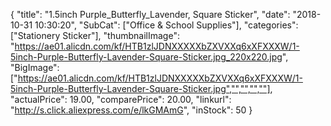 {
	"title": "1.5inch Purple_Butterfly_Lavender, Square Sticker",
	"date": "2018-10-31 10:30:20",
	"SubCat": ["Office & School Supplies"],
	"categories": ["Stationery Sticker"],
	"thumbnailImage": "https://ae01.alicdn.com/kf/HTB1zlJDNXXXXXbZXVXXq6xXFXXXW/1-5inch-Purple-Butterfly-Lavender-Square-Sticker.jpg_220x220.jpg",
	"BigImage": ["https://ae01.alicdn.com/kf/HTB1zlJDNXXXXXbZXVXXq6xXFXXXW/1-5inch-Purple-Butterfly-Lavender-Square-Sticker.jpg","","","",""],
	"actualPrice": 19.00,
	"comparePrice": 20.00,
	"linkurl": "http://s.click.aliexpress.com/e/lkGMAmG",
	"inStock": 50
}
